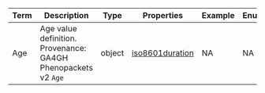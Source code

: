 |Term | Description | Type | Properties | Example | Enum|
| ---| ---| ---| ---| ---| --- |
| Age | Age value definition. Provenance: GA4GH Phenopackets v2 `Age` | object | [iso8601duration](./iso8601duration.md) | NA | NA|
